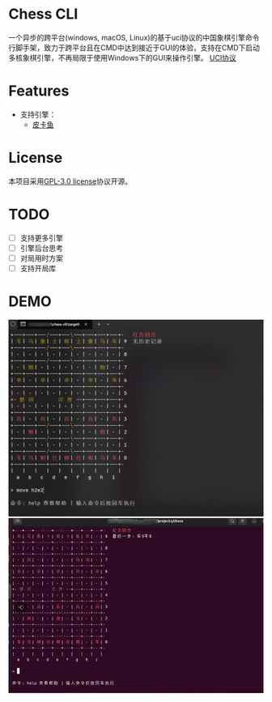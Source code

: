 # Chess CLI
一个异步的跨平台(windows, macOS, Linux)的基于uci协议的中国象棋引擎命令行脚手架，致力于跨平台且在CMD中达到接近于GUI的体验，支持在CMD下启动多核象棋引擎，不再局限于使用Windows下的GUI来操作引擎。
[UCI协议](https://www.xqbase.com/protocol/cchess_ucci.htm)

# Features
- 支持引擎：
    - [皮卡鱼](https://www.pikafish.com/)

# License
本项目采用[GPL-3.0 license](LICENSE)协议开源。

# TODO
- [ ] 支持更多引擎
- [ ] 引擎后台思考
- [ ] 对局用时方案
- [ ] 支持开局库

# DEMO

<img src="assets/image-20250602055744312.png" alt="image-20250602055744312" style="zoom: 67%;" />

<img src="assets/image-20250602055659337.png" alt="image-20250602055659337" style="zoom:67%;" />